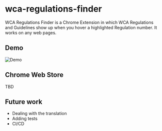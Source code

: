 # wca-regulations-finder

WCA Regulations Finder is a Chrome Extension in which WCA Regulations and Guidelines show up when you hover a highlighted Regulation number.
It works on any web pages.


## Demo

![Demo](/demo.gif)


## Chrome Web Store

TBD


## Future work

- Dealing with the translation
- Adding tests
- CI/CD
